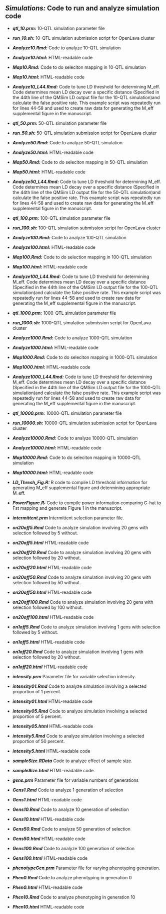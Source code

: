 

## *Simulations:* Code to run and analyze simulation code
* ***qtl_10.prm:*** 10-QTL simulation parameter file
* ***run_10.sh:*** 10-QTL simulation submission script for OpenLava cluster
* ***Analyze10.Rmd:*** Code to analyze 10-QTL simulation
* ***Analyze10.html:*** HTML-readable code
* ***Map10.Rmd:*** Code to do seleciton mapping in 10-QTL simulation
* ***Map10.html:*** HTML-readable code
* ***Analyze10_L44.Rmd:*** Code to tune LD threshold for determining M_eff. Code determines mean LD decay over a specific distance (Specified in the 44th line of the QMSim LD output file for the 10-QTL simulation)and calculate the false positive rate. This example script was repeatedly run for lines 44-58 and used to create raw data for generating the M_eff supplemental figure in the manuscript.


* ***qtl_50.prm:*** 50-QTL simulation parameter file
* ***run_50.sh:*** 50-QTL simulation submission script for OpenLava cluster
* ***Analyze50.Rmd:*** Code to analyze 50-QTL simulation
* ***Analyze50.html:*** HTML-readable code
* ***Map50.Rmd:*** Code to do seleciton mapping in 50-QTL simulation
* ***Map50.html:*** HTML-readable code
* ***Analyze50_L44.Rmd:*** Code to tune LD threshold for determining M_eff. Code determines mean LD decay over a specific distance (Specified in the 44th line of the QMSim LD output file for the 50-QTL simulation)and calculate the false positive rate. This example script was repeatedly run for lines 44-58 and used to create raw data for generating the M_eff supplemental figure in the manuscript.

* ***qtl_100.prm:*** 100-QTL simulation parameter file
* ***run_100.sh:*** 100-QTL simulation submission script for OpenLava cluster
* ***Analyze100.Rmd:*** Code to analyze 100-QTL simulation
* ***Analyze100.html:*** HTML-readable code
* ***Map100.Rmd:*** Code to do selection mapping in 100-QTL simulation
* ***Map100.html:*** HTML-readable code
* ***Analyze100_L44.Rmd:*** Code to tune LD threshold for determining M_eff. Code determines mean LD decay over a specific distance (Specified in the 44th line of the QMSim LD output file for the 100-QTL simulation)and calculate the false positive rate. This example script was repeatedly run for lines 44-58 and used to create raw data for generating the M_eff supplemental figure in the manuscript.

* ***qtl_1000.prm:*** 1000-QTL simulation parameter file
* ***run_1000.sh:*** 1000-QTL simulation submission script for OpenLava cluster
* ***Analyze1000.Rmd:*** Code to analyze 1000-QTL simulation
* ***Analyze1000.html:*** HTML-readable code
* ***Map1000.Rmd:*** Code to do seleciton mapping in 1000-QTL simulation
* ***Map1000.html:*** HTML-readable code
* ***Analyze1000_L44.Rmd:*** Code to tune LD threshold for determining M_eff. Code determines mean LD decay over a specific distance (Specified in the 44th line of the QMSim LD output file for the 1000-QTL simulation)and calculate the false positive rate. This example script was repeatedly run for lines 44-58 and used to create raw data for generating the M_eff supplemental figure in the manuscript.

* ***qtl_10000.prm:*** 10000-QTL simulation parameter file
* ***run_10000.sh:*** 10000-QTL simulation submission script for OpenLava cluster
* ***Analyze10000.Rmd:*** Code to analyze 10000-QTL simulation
* ***Analyze10000.html:*** HTML-readable code
* ***Map10000.Rmd:*** Code to do seleciton mapping in 10000-QTL simulation
* ***Map10000.html:*** HTML-readable code

* ***LD_Thresh_Fig.R:*** R code to compile LD threshold information for generating M_eff supplemental figure and determining appropriate M_eff.
* ***PowerFigure.R:*** Code to compile power information comparing G-hat to Fst mapping and generate Figure 1 in the manuscript.

* ***intermittent.prm*** Intermittent selection parameter file.
* ***on20off5.Rmd*** Code to analyze simulation involving 20 gens with selection followed by 5 without.
* ***on20off5.html*** HTML-readable code
* ***on20off20.Rmd*** Code to analyze simulation involving 20 gens with selection followed by 20 without.
* ***on20off20.html*** HTML-readable code
* ***on20off50.Rmd*** Code to analyze simulation involving 20 gens with selection followed by 50 without.
* ***on20off50.html*** HTML-readable code
* ***on20off100.Rmd*** Code to analyze simulation involving 20 gens with selection followed by 100 without.
* ***on20off100.html*** HTML-readable code
* ***on1off5.Rmd*** Code to analyze simulation involving 1 gens with selection followed by 5 without.
* ***on1off5.html*** HTML-readable code
* ***on1off20.Rmd*** Code to analyze simulation involving 1 gens with selection followed by 20 without.
* ***on1off20.html*** HTML-readable code

* ***intensity.prm*** Parameter file for variable selection intensity.
* ***intensity01.Rmd*** Code to analyze simulation involving a selected proportion of 1 percent.
* ***intensity01.html*** HTML-readable code
* ***intensity05.Rmd*** Code to analyze simulation involving a selected proportion of 5 percent.
* ***intensity05.html*** HTML-readable code
* ***intensity5.Rmd*** Code to analyze simulation involving a selected proportion of 50 percent.
* ***intensity5.html*** HTML-readable code

* ***sampleSize.RData*** Code to analyze effect of sample size.
* ***sampleSize.html*** HTML-readable code.

* ***gens.prm*** Parameter file for variable numbers of generations
* ***Gens1.Rmd*** Code to analyze 1 generation of selection
* ***Gens1.html*** HTML-readable code
* ***Gens10.Rmd*** Code to analyze 10 generation of selection
* ***Gens10.html*** HTML-readable code
* ***Gens50.Rmd*** Code to analyze 50 generation of selection
* ***Gens50.html*** HTML-readable code
* ***Gens100.Rmd*** Code to analyze 100 generation of selection
* ***Gens100.html*** HTML-readable code

* ***phenotypeGen.prm*** Parameter file for varying phenotyping generation.
* ***Phen0.Rmd*** Code to analyze phenotyping in generation 0
* ***Phen0.html*** HTML-readable code
* ***Phen10.Rmd*** Code to analyze phenotyping in generation 10
* ***Phen10.html*** HTML-readable code